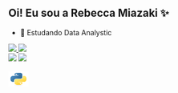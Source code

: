 ## Oi! Eu sou a Rebecca Miazaki ✨

- 🌱 Estudando Data Analystic

<a href="https://github.com/RafaBallerini">
  <img height="130em" src="https://github-readme-stats-eight-theta.vercel.app/api?username=rebeccamiazaki&show_icons=true&theme=dracula&include_all_commits=true&count_private=true"/>
  <img height="130em" src="https://github-readme-stats-eight-theta.vercel.app/api/top-langs/?username=rebeccamiazaki&layout=compact&langs_count=8&theme=dracula"/>
<div>

<div> 
  <a href = "mailto:rebecca.miazaki@gmail.com"><img src="https://img.shields.io/badge/-Gmail-%23333?style=for-the-badge&logo=gmail&logoColor=white" target="_blank"></a>
  <a href="https://www.linkedin.com/in/rebecca-yuri-miazaki/" target="_blank"><img src="https://img.shields.io/badge/-LinkedIn-%230077B5?style=for-the-badge&logo=linkedin&logoColor=white" target="_blank"></a> 
  
</div>

<div style="display: inline_block"><br>
  <img align="center" alt="Rafa-Python" height="30" width="40" src="https://raw.githubusercontent.com/devicons/devicon/master/icons/python/python-original.svg">
  
</div>
  
